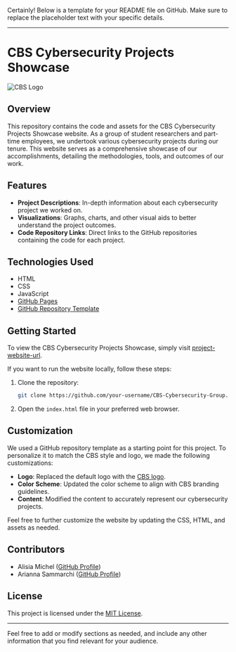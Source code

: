 Certainly! Below is a template for your README file on GitHub. Make sure to replace the placeholder text with your specific details.

---

# CBS Cybersecurity Projects Showcase

![CBS Logo](url_to_cbs_logo.png)

## Overview

This repository contains the code and assets for the CBS Cybersecurity Projects Showcase website. As a group of student researchers and part-time employees, we undertook various cybersecurity projects during our tenure. This website serves as a comprehensive showcase of our accomplishments, detailing the methodologies, tools, and outcomes of our work.

## Features

- **Project Descriptions**: In-depth information about each cybersecurity project we worked on.
- **Visualizations**: Graphs, charts, and other visual aids to better understand the project outcomes.
- **Code Repository Links**: Direct links to the GitHub repositories containing the code for each project.

## Technologies Used

- HTML
- CSS
- JavaScript
- [GitHub Pages](https://pages.github.com/)
- [GitHub Repository Template](url_to_github_template)

## Getting Started

To view the CBS Cybersecurity Projects Showcase, simply visit [project-website-url](url_to_project_website).

If you want to run the website locally, follow these steps:

1. Clone the repository:

    ```bash
    git clone https://github.com/your-username/CBS-Cybersecurity-Group.github.git
    ```

2. Open the `index.html` file in your preferred web browser.

## Customization

We used a GitHub repository template as a starting point for this project. To personalize it to match the CBS style and logo, we made the following customizations:

- **Logo**: Replaced the default logo with the [CBS logo](![image](https://github.com/CBS-Cybersecurity-Group/CBS-Cybersecurity-Group.github.io/assets/56582203/a43b3c54-7d31-43b1-95d3-3e1885d2266a)
).
- **Color Scheme**: Updated the color scheme to align with CBS branding guidelines.
- **Content**: Modified the content to accurately represent our cybersecurity projects.

Feel free to further customize the website by updating the CSS, HTML, and assets as needed.

## Contributors

- Alisia Michel ([GitHub Profile]([url_to_ALisia_github](https://github.com/almi22ad)))
- Arianna Sammarchi ([GitHub Profile]([url_to_Arianna_github](https://github.com/AriannaSammarchi)))

## License

This project is licensed under the [MIT License](LICENSE).

---

Feel free to add or modify sections as needed, and include any other information that you find relevant for your audience.
